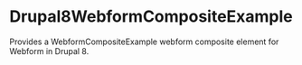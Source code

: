 # Drupal8WebformCompositeExample
Provides a WebformCompositeExample webform composite element for Webform in Drupal 8.

